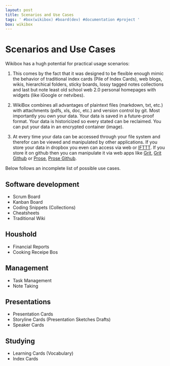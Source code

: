 ```yaml
---
layout: post
title: Scenarios and Use Cases
tags: ' #box(wikibox) #board(dev) #documentation #project '
box: wikibox
---
```


# Scenarios and Use Cases

Wikibox has a hugh potential for practical usage scenarios:

1. This comes by the fact that it was designed to be flexible enough mimic the behavior of traditional index cards (Pile of Index Cards), web blogs, wikis, hierarchical folders, sticky boards, lossy tagged notes collections and last but note least old school web 2.0 personal homepages with widgets (like iGoogle or netvibes).

2. WikiBox combines all advantages of plaintext files (markdown, txt, etc.) with attachments (pdfs, xls, doc, etc.) and version control by git. Most importantly you own your data. Your data is saved in a future-proof format. Your data is historicized so every stated can be reclaimed. You can put your data in an encrypted container (image).

3. At every time your data can be accessed through your file system and therefor can be viewed and manipulated by other applications. If you store your data in dropbox you even can access via web or [IFTTT](https://ifttt.com/). If you store it on github then you can manipulate it via web apps like [Grit](http://grit.rubyforge.org/), [Grit Github](https://github.com/mojombo/grit) or [Prose](http://prose.io/), [Prose Github](https://github.com/prose/prose).

Below follows an incomplete list of possible use cases.

## Software development

- Scrum Board
- Kanban Board
- Coding Snippets (Collections)
- Cheatsheets
- Traditional Wiki

## Houshold

- Financial Reports
- Cooking Receipe Bos

## Management

- Task Management
- Note Taking

## Presentations

- Presentation Cards
- Storyline Cards (Presentation Sketches Drafts)
- Speaker Cards

## Studying

- Learning Cards (Vocabulary)
- Index Cards